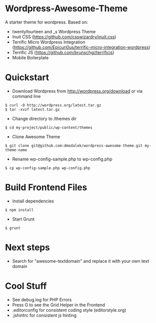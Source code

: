 Wordpress-Awesome-Theme
=======================

A starter theme for wordpress. Based on:

- twentyfourteen and _s Wordpress Theme
- Inuit CSS (https://github.com/csswizardry/inuit.css)
- Terrific Micro Wordpress Integration (https://github.com/Epicuri0us/terrific-micro-integration-wordpress)
- Terrific JS (https://github.com/brunschgi/terrificjs)
- Mobile Boilerplate


# Quickstart

- Download Wordpress from http://wordpress.org/download or via command line
```
$ curl -O http://wordpress.org/latest.tar.gz
$ tar -xvzf latest.tar.gz
```
- Change directory to /themes dir
```
$ cd my-project/public/wp-content/themes
```
- Clone Awesome Theme
```
$ git clone git@github.com:dmodalek/wordpress-awesome-theme.git my-theme-name
```
- Rename wp-config-sample.php to wp-config.php
```
$ cp wp-config-sample.php wp-config.php
```

# Build Frontend Files

- Install dependencies
```
$ npm install
```
- Start Grunt
```
$ grunt
```

# Next steps

- Search for "awesome-textdomain" and replace it with your own text domain


# Cool Stuff
- See debug.log for PHP Errors
- Press G to see the Grid Helper in the Frontend
- .editorconfig for consistent coding style (editorstyle.org)
- .jshintrc for consistent js hinting